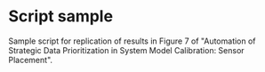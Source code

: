 # Script sample

Sample script for replication of results in Figure 7 of "Automation of Strategic Data Prioritization in System Model Calibration: Sensor Placement".
